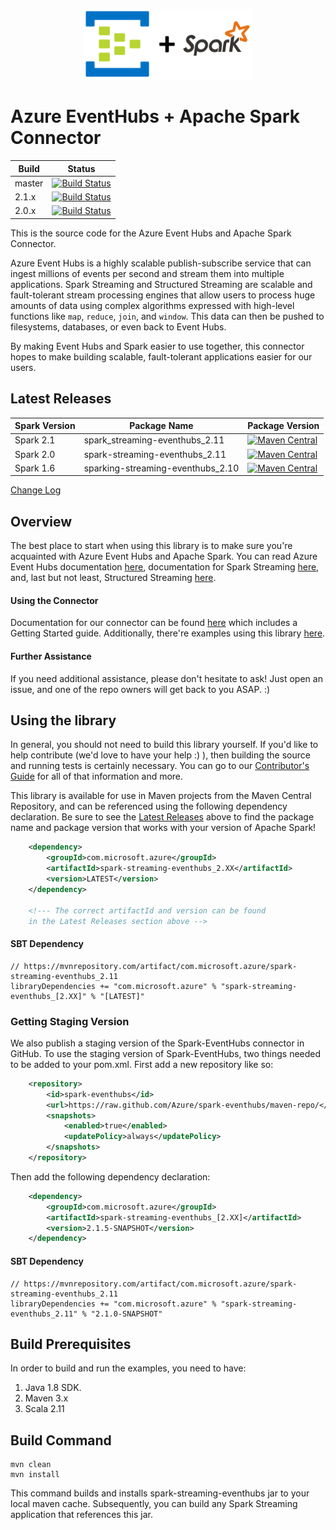 <p align="center">
  <img src="event-hubs_spark.png" alt="Azure Event Hubs + Apache Spark Connector" width="270"/>
</p>

# Azure EventHubs + Apache Spark Connector 

|Build|Status|
|------|-------------|
|master|[![Build Status](https://travis-ci.org/Azure/spark-eventhubs.svg?branch=master)](https://travis-ci.org/Azure/spark-eventhubs)|
|2.1.x|[![Build Status](https://travis-ci.org/Azure/spark-eventhubs.svg?branch=2.1.x)](https://travis-ci.org/Azure/spark-eventhubs)|
|2.0.x|[![Build Status](https://travis-ci.org/Azure/spark-eventhubs.svg?branch=2.0.x)](https://travis-ci.org/Azure/spark-eventhubs)|

This is the source code for the Azure Event Hubs and Apache Spark Connector. 

Azure Event Hubs is a highly scalable publish-subscribe service that can ingest millions of events per second and stream them into multiple applications. Spark Streaming and Structured Streaming are scalable and fault-tolerant stream processing engines that allow users to process huge amounts of data using complex algorithms expressed with high-level functions like ```map```, ```reduce```, ```join```, and ```window```. This data can then be pushed to filesystems, databases, or even back to Event Hubs.  

By making Event Hubs and Spark easier to use together, this connector hopes to make building scalable, fault-tolerant applications easier for our users. 

## Latest Releases
|Spark Version|Package Name|Package Version|
|-------------|------------|----------------|
|Spark 2.1|spark_streaming-eventhubs_2.11|[![Maven Central](https://maven-badges.herokuapp.com/maven-central/com.microsoft.azure/spark-streaming-eventhubs_2.11/badge.svg)](https://maven-badges.herokuapp.com/maven-central/com.microsoft.azure/spark-streaming-eventhubs_2.11)|
|Spark 2.0|spark-streaming-eventhubs_2.11|[![Maven Central](https://img.shields.io/maven-central/v/com.microsoft.azure/spark-streaming-eventhubs_2.11/2.0.9.svg)](https://maven-badges.herokuapp.com/maven-central/com.microsoft.azure/spark-streaming-eventhubs_2.11)|
|Spark 1.6|sparking-streaming-eventhubs_2.10|[![Maven Central](https://maven-badges.herokuapp.com/maven-central/com.microsoft.azure/spark-streaming-eventhubs_2.10/badge.svg)](https://maven-badges.herokuapp.com/maven-central/com.microsoft.azure/spark-streaming-eventhubs_2.10)

[Change Log](docs/change_log.md)

## Overview
The best place to start when using this library is to make sure you're acquainted with Azure Event Hubs and Apache Spark. You can read Azure Event Hubs documentation [here](), documentation for Spark Streaming [here](), and, last but not least, Structured Streaming [here](). 

#### Using the Connector 
Documentation for our connector can be found [here](docs/README.md) which includes a Getting Started guide. Additionally, there're examples using this library [here](https://github.com/hdinsight/spark-eventhubs/examples). 

#### Further Assistance 
If you need additional assistance, please don't hesitate to ask! Just open an issue, and one of the repo owners will get back to you ASAP. :) 

## Using the library
In general, you should not need to build this library yourself. If you'd like to help contribute (we'd love to have your help :) ), then building the source and running tests is certainly necessary. You can go to our [Contributor's Guide](/CONTRIBUTING.md) for all of that information and more. 

This library is available for use in Maven projects from the Maven Central Repository, and can be referenced using the following dependency declaration. Be sure to see the [Latest Releases](#latest-releases) above to find the package name and package version that works with your version of Apache Spark!

```XML
    <dependency>
        <groupId>com.microsoft.azure</groupId>
        <artifactId>spark-streaming-eventhubs_2.XX</artifactId>
        <version>LATEST</version>
    </dependency>
	
	<!--- The correct artifactId and version can be found
	in the Latest Releases section above -->
```

#### SBT Dependency
    // https://mvnrepository.com/artifact/com.microsoft.azure/spark-streaming-eventhubs_2.11
    libraryDependencies += "com.microsoft.azure" % "spark-streaming-eventhubs_[2.XX]" % "[LATEST]"

### Getting Staging Version
We also publish a staging version of the Spark-EventHubs connector in GitHub. To use the staging version of Spark-EventHubs, two things needed to be added to your pom.xml. First add a new repository like so:

```XML
	<repository>
		<id>spark-eventhubs</id>
		<url>https://raw.github.com/Azure/spark-eventhubs/maven-repo/</url>
		<snapshots>
			<enabled>true</enabled>
			<updatePolicy>always</updatePolicy>
		</snapshots>
	</repository>
```

Then add the following dependency declaration:

```XML
    <dependency>
        <groupId>com.microsoft.azure</groupId>
        <artifactId>spark-streaming-eventhubs_[2.XX]</artifactId>
        <version>2.1.5-SNAPSHOT</version>
    </dependency>
```

#### SBT Dependency
    // https://mvnrepository.com/artifact/com.microsoft.azure/spark-streaming-eventhubs_2.11
    libraryDependencies += "com.microsoft.azure" % "spark-streaming-eventhubs_2.11" % "2.1.0-SNAPSHOT"

## Build Prerequisites

In order to build and run the examples, you need to have:

1. Java 1.8 SDK.
2. Maven 3.x
3. Scala 2.11

## Build Command
    mvn clean
    mvn install 
This command builds and installs spark-streaming-eventhubs jar to your local maven cache. Subsequently, you can build any Spark Streaming application that references this jar.
